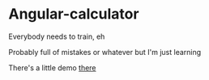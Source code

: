 # Angular-calculator
Everybody needs to train, eh

Probably full of mistakes or whatever but I'm just learning

There's a little demo [there](http://bouveronmaxi.me/Angular-calculator)
